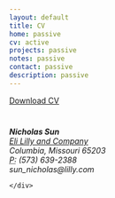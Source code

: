 ```yaml
---
layout: default
title: CV
home: passive
cv: active
projects: passive
notes: passive
contact: passive
description: passive
---
```

<div class="cv">
		<a href="#" class="download" title="Download CV as PDF">Download CV</a>			
					<h1></h1>
					<address>
					<strong>Nicholas Sun</strong><br>
					<a href="https://www.lilly.com/">Eli Lilly and Company</a><br/
					3607 Blue Cedar Lane<br>
					Columbia, Missouri 65203<br>
					<abbr title="phone">P:</abbr> (573) 639-2388<br>
					<span class="obfuscate">sun_nicholas@lilly.com</span>
					</address>

	</div>
